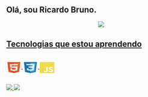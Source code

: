 ## Olá, sou Ricardo Bruno.


<div align="center">
  <a href="https://github.com/RicardoBruno1">
  <img height="180em" src="https://github-readme-stats.vercel.app/api?username=RicardoBruno1&show_icons=true&hide=contribs,prs&cache_seconds=86400&theme=dracula"
  <img height="180em" src="https://github-readme-stats.vercel.app/api?/top-langs/username=RicardoBruno1&layout=compact&langs_count=7&theme=dracula"/>
</div>

## Tecnologias que estou aprendendo
<div style="display: inline_block"><br>
  <img align="center" alt="HTML" height="30" width="40" src="https://raw.githubusercontent.com/devicons/devicon/master/icons/html5/html5-original.svg">
  <img align="center" alt="CSS" height="30" width="40" src="https://raw.githubusercontent.com/devicons/devicon/master/icons/css3/css3-original.svg">
  <img align="center" alt="Js" height="30" width="40" src="https://raw.githubusercontent.com/devicons/devicon/master/icons/javascript/javascript-plain.svg"> 
   
</div>

##

<div> 
  <a href="https://mail.google.com/mail/u/0/"><img src="https://img.shields.io/badge/Gmail-D14836?style=for-the-badge&logo=gmail&logoColor=white">
  <a href="https://https://www.linkedin.com/in/ricardo-bruno-29b60036" target="_blank"><img src="https://img.shields.io/badge/-LinkedIn-%230077B5?style=for-the-      badge&logo=linkedin&logoColor=white" target="_blank"></a> 
 </div>
  
   
